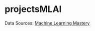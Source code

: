 # projectsMLAI



Data Sources: [Machine Learning Mastery](https://machinelearningmastery.com/standard-machine-learning-datasets/)
